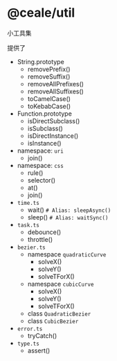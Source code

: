 # @ceale/util

小工具集

提供了
- String.prototype
    - removePrefix()
    - removeSuffix()
    - removeAllPrefixes()
    - removeAllSuffixes()
    - toCamelCase()
    - toKebabCase()
- Function.prototype
    - isDirectSubclass()
    - isSubclass()
    - isDirectInstance()
    - isInstance()
- namespace: `uri`
    - join()
- namespace: `css`
    - rule()
    - selector()
    - at()
    - join()
- `time.ts`
    - wait() `# Alias: sleepAsync()`
    - sleep() `# Alias: waitSync()`
- `task.ts`
    - debounce()
    - throttle()
- `bezier.ts`
    - namespace `quadraticCurve`
        - solveX()
        - solveY()
        - solveTForX()
    - namespace `cubicCurve`
        - solveX()
        - solveY()
        - solveTForX()
    - class `QuadraticBezier`
    - class `CubicBezier`
- `error.ts`
    - tryCatch()
- `type.ts`
    - assert()